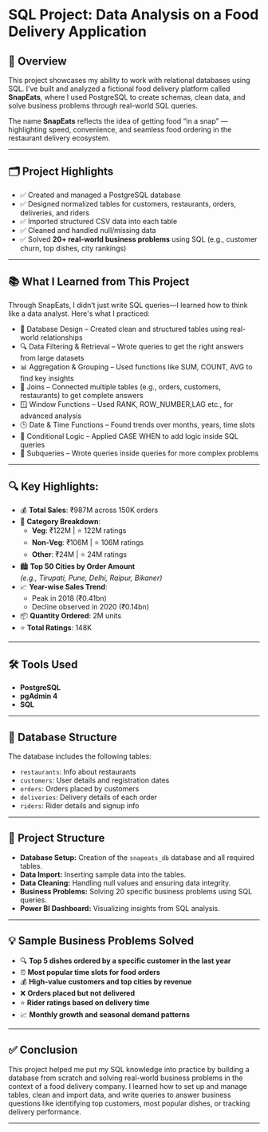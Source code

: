# SQL Project: Data Analysis on a Food Delivery Application

## 📌 Overview

This project showcases my ability to work with relational databases using SQL. I’ve built and analyzed a fictional food delivery platform called **SnapEats**, where I used PostgreSQL to create schemas, clean data, and solve business problems through real-world SQL queries.

The name **SnapEats** reflects the idea of getting food “in a snap” — highlighting speed, convenience, and seamless food ordering in the restaurant delivery ecosystem.

---
## 🗂️ Project Highlights

* ✅ Created and managed a PostgreSQL database 
* ✅ Designed normalized tables for customers, restaurants, orders, deliveries, and riders
* ✅ Imported structured CSV data into each table
* ✅ Cleaned and handled null/missing data
* ✅ Solved **20+ real-world business problems** using SQL (e.g., customer churn, top dishes, city rankings)

---
## 📚 What I Learned from This Project
Through SnapEats, I didn’t just write SQL queries—I learned how to think like a data analyst. Here's what I practiced:

- 📌 Database Design – Created clean and structured tables using real-world relationships
- 🔍 Data Filtering & Retrieval – Wrote queries to get the right answers from large datasets
- 📊 Aggregation & Grouping – Used functions like SUM, COUNT, AVG to find key insights
- 🔗 Joins – Connected multiple tables (e.g., orders, customers, restaurants) to get complete answers
- 🪟 Window Functions – Used RANK, ROW_NUMBER,LAG etc., for advanced analysis
- 🕒 Date & Time Functions – Found trends over months, years, time slots
- 🔁 Conditional Logic – Applied CASE WHEN to add logic inside SQL queries
- 🧠 Subqueries – Wrote queries inside queries for more complex problems

---
## 🔍 Key Highlights:

- 💰 **Total Sales**: ₹987M across 150K orders  
- 🍛 **Category Breakdown**:
  - **Veg**: ₹122M | ⭐ 122M ratings  
  - **Non-Veg**: ₹106M | ⭐ 106M ratings  
  - **Other**: ₹24M | ⭐ 24M ratings  
- 🏙️ **Top 50 Cities by Order Amount**  
  *(e.g., Tirupati, Pune, Delhi, Raipur, Bikaner)*
- 📈 **Year-wise Sales Trend**:
  - Peak in 2018 (₹0.41bn)
  - Decline observed in 2020 (₹0.14bn)
- 📦 **Quantity Ordered**: 2M units  
- ⭐ **Total Ratings**: 148K  

---
## 🛠️ Tools Used

* **PostgreSQL**
* **pgAdmin 4**
* **SQL**

---
## 🧱 Database Structure

The database includes the following tables:

* `restaurants`: Info about restaurants
* `customers`: User details and registration dates
* `orders`: Orders placed by customers
* `deliveries`: Delivery details of each order
* `riders`: Rider details and signup info

---
## 📁 Project Structure

* **Database Setup:** Creation of the `snapeats_db` database and all required tables.
* **Data Import:** Inserting sample data into the tables.
* **Data Cleaning:** Handling null values and ensuring data integrity.
* **Business Problems:** Solving 20 specific business problems using SQL queries.
* **Power BI Dashboard:** Visualizing insights from SQL analysis.

---
## 💡 Sample Business Problems Solved

* 🔍 **Top 5 dishes ordered by a specific customer in the last year**
* ⏰ **Most popular time slots for food orders**
* 💰 **High-value customers and top cities by revenue**
* ❌ **Orders placed but not delivered**
* ⭐ **Rider ratings based on delivery time**
* 📈 **Monthly growth and seasonal demand patterns**

---
## ✅ Conclusion

This project helped me put my SQL knowledge into practice by building a database from scratch and solving real-world business problems in the context of a food delivery company. I learned how to set up and manage tables, clean and import data, and write queries to answer business questions like identifying top customers, most popular dishes, or tracking delivery performance.

---
